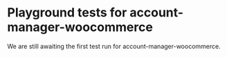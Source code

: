 # Playground tests for account-manager-woocommerce
We are still awaiting the first test run for account-manager-woocommerce.
